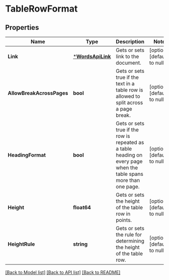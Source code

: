 # TableRowFormat

## Properties
Name | Type | Description | Notes
------------ | ------------- | ------------- | -------------
**Link** | [***WordsApiLink**](WordsApiLink.md) | Gets or sets link to the document. | [optional] [default to null]
**AllowBreakAcrossPages** | **bool** | Gets or sets true if the text in a table row is allowed to split across a page break. | [optional] [default to null]
**HeadingFormat** | **bool** | Gets or sets true if the row is repeated as a table heading on every page when the table spans more than one page. | [optional] [default to null]
**Height** | **float64** | Gets or sets the height of the table row in points. | [optional] [default to null]
**HeightRule** | **string** | Gets or sets the rule for determining the height of the table row. | [optional] [default to null]

[[Back to Model list]](../README.md#documentation-for-models) [[Back to API list]](../README.md#documentation-for-api-endpoints) [[Back to README]](../README.md)


